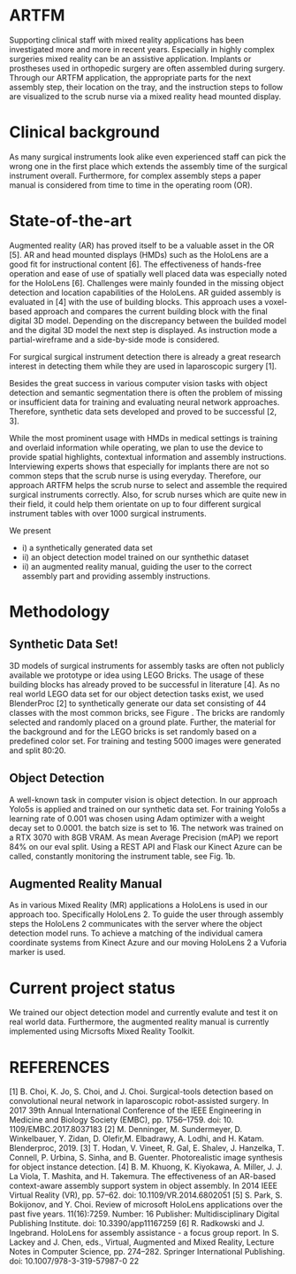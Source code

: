 # ARTFM
Supporting clinical staff with mixed reality applications has been investigated more and more in recent years. Especially in highly complex surgeries mixed reality can be an assistive application.  Implants or prostheses used in orthopedic surgery are often assembled during surgery. Through our ARTFM application, the appropriate parts for the next assembly step, their location on the tray, and the instruction steps to follow are visualized to the scrub nurse via a mixed reality head mounted display.

# Clinical background
As many surgical instruments look alike even experienced staff can pick the wrong one in the first place which extends the assembly time of the surgical instrument overall.  Furthermore, for complex assembly steps a paper manual is considered from time to time in the operating room (OR). 

# State-of-the-art
Augmented reality (AR) has proved itself to be a valuable asset in the OR [5]. AR and head mounted displays (HMDs) such as the HoloLens are a good fit for instructional content [6]. The effectiveness of hands-free operation and ease of use of spatially well placed data was especially noted for the HoloLens [6]. 
Challenges were mainly founded in the missing object detection and location capabilities of the HoloLens. AR guided assembly is evaluated in [4] with the use of building blocks. This approach uses a voxel-based approach and compares the current building block with the final digital 3D model. Depending on the discrepancy between the builded model and the digital 3D model the next step is displayed. As instruction mode a partial-wireframe and a side-by-side mode is considered.


For surgical surgical instrument detection there is already a great research interest in detecting them while they are used in laparoscopic
surgery [1].

Besides the great success in various computer vision tasks with object detection and semantic segmentation there is often the problem of missing or insufficient data for training and evaluating neural network approaches. Therefore, synthetic data sets developed and proved to be successful [2, 3].


While the most prominent usage with HMDs in medical settings is training and overlaid information while operating, we plan to use the device to provide spatial highlights, contextual information and assembly instructions. Interviewing experts shows that especially for implants there are not so common steps that the scrub nurse is using
everyday. Therefore, our approach ARTFM helps the scrub nurse to select and assemble the required surgical instruments correctly. Also, for scrub nurses which are quite new in their field, it could help them orientate on up to four different surgical instrument tables with over 1000 surgical instruments.

We present 
- i) a synthetically generated data set 
- ii) an object detection model trained on our synthethic dataset
- ii) an augmented reality manual, guiding the user to the correct assembly part and providing assembly instructions.

# Methodology
## Synthetic Data Set!
3D models of surgical instruments for assembly tasks are often not  publicly available we prototype or idea using LEGO Bricks. The usage of these building blocks has already proved to be successful in literature [4]. As no real world LEGO data set for our object detection tasks exist, we used BlenderProc [2] to synthetically generate
our data set consisting of 44 classes with the most common bricks, see Figure . The bricks are randomly selected and randomly placed on a ground plate. Further, the material for the background and for the LEGO bricks is set randomly based on a predefined color set. For training and testing 5000 images were generated and split 80:20.

## Object Detection
A well-known task in computer vision is object detection. In our approach Yolo5s  is applied and trained on our synthetic data set.  For training Yolo5s a learning rate of 0.001 was chosen using Adam optimizer with a weight decay set to 0.0001. the batch size is set to 16. The network was trained on a RTX 3070 with 8GB VRAM. As  mean Average Precision (mAP) we report 84% on our eval split. Using a REST API and Flask our Kinect Azure can be called, constantly monitoring the instrument table, see Fig. 1b.

## Augmented Reality Manual
As in various Mixed Reality (MR) applications a HoloLens is used  in our approach too. Specifically HoloLens 2. To guide the user through assembly steps the HoloLens 2 communicates with the server where the object detection model runs. To achieve a matching of the individual camera coordinate systems from Kinect Azure and our moving HoloLens 2 a Vuforia marker is used.



# Current project status
We trained our object detection model and currently evalute and test it on real world data. Furthermore, the augmented reality manual is currently implemented using Micrsofts Mixed Reality Toolkit. 


# REFERENCES
[1] B. Choi, K. Jo, S. Choi, and J. Choi. Surgical-tools detection based on convolutional neural network in laparoscopic robot-assisted surgery. In 2017 39th Annual International Conference of the IEEE Engineering in Medicine and Biology Society (EMBC), pp. 1756–1759. doi: 10. 1109/EMBC.2017.8037183
[2] M. Denninger, M. Sundermeyer, D. Winkelbauer, Y. Zidan, D. Olefir,M. Elbadrawy, A. Lodhi, and H. Katam. Blenderproc, 2019.
[3] T. Hodan, V. Vineet, R. Gal, E. Shalev, J. Hanzelka, T. Connell, P. Urbina, S. Sinha, and B. Guenter. Photorealistic image synthesis for object instance detection.
[4] B. M. Khuong, K. Kiyokawa, A. Miller, J. J. La Viola, T. Mashita, and H. Takemura. The effectiveness of an AR-based context-aware assembly support system in object assembly. In 2014 IEEE Virtual Reality (VR), pp. 57–62. doi: 10.1109/VR.2014.6802051
[5] S. Park, S. Bokijonov, and Y. Choi. Review of microsoft HoloLens applications over the past five years. 11(16):7259. Number: 16 Publisher: Multidisciplinary Digital Publishing Institute. doi: 10.3390/app11167259
[6] R. Radkowski and J. Ingebrand. HoloLens for assembly assistance - a focus group report. In S. Lackey and J. Chen, eds., Virtual, Augmented and Mixed Reality, Lecture Notes in Computer Science, pp. 274–282. Springer International Publishing. doi: 10.1007/978-3-319-57987-0 22
